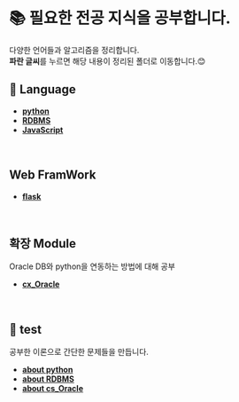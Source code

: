# 📚 필요한 전공 지식을 공부합니다.
다양한 언어들과 알고리즘을 정리합니다.  
**파란 글씨**를 누르면 해당 내용이 정리된 폴더로 이동합니다.😊
<br>


## 📂 Language
- [**python**](./python)
- [**RDBMS**](./RDBMS)
- [**JavaScript**](./JavaScript)

<br>

## Web FramWork
- [**flask**](./Flask)

<br>

## 확장 Module
Oracle DB와 python을 연동하는 방법에 대해 공부
- [**cx_Oracle**](./cx_Oracle)
<br>

## 📝 test
공부한 이론으로 간단한 문제들을 만듭니다.
- [**about python**](./test/python)
- [**about RDBMS**](./test/RDBMS)
- [**about cs_Oracle**](./test/cx_Oracle)
